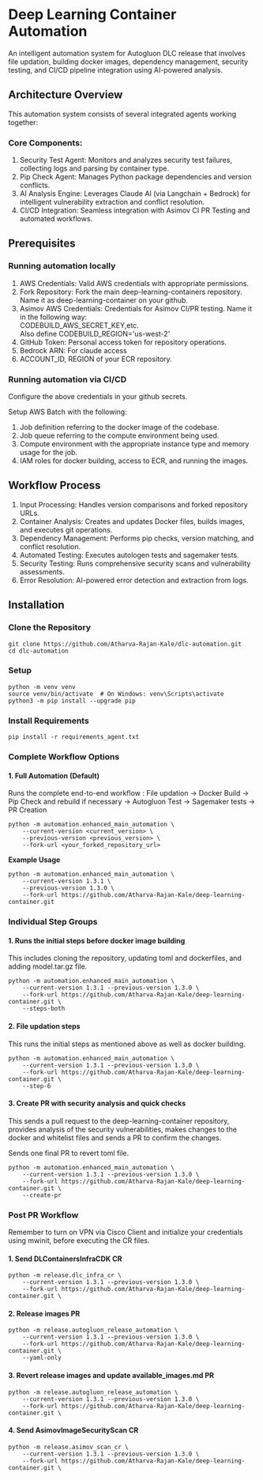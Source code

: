 # Deep Learning Container Automation

An intelligent automation system for Autogluon DLC release that involves file updation, building docker images, dependency management, security testing, and CI/CD pipeline integration using AI-powered analysis.

## Architecture Overview
This automation system consists of several integrated agents working together:

### Core Components: 

1. Security Test Agent: Monitors and analyzes security test failures, collecting logs and parsing by container type.
2. Pip Check Agent: Manages Python package dependencies and version conflicts.
3. AI Analysis Engine: Leverages Claude AI (via Langchain + Bedrock) for intelligent vulnerability extraction and conflict resolution. 
4. CI/CD Integration: Seamless integration with Asimov CI PR Testing and automated workflows.

## Prerequisites

### Running automation locally

1. AWS Credentials: Valid AWS credentials with appropriate permissions.
2. Fork Repository: Fork the main deep-learning-containers repository. Name it as deep-learning-container on your github.
3. Asimov AWS Credentials: Credentials for Asimov CI/PR testing. Name it in the following way: \
CODEBUILD_AWS_SECRET_KEY,etc. \
Also define CODEBUILD_REGION='us-west-2'
4. GitHub Token: Personal access token for repository operations.
5. Bedrock ARN: For claude access
6. ACCOUNT_ID, REGION of your ECR repository.

### Running automation via CI/CD

Configure the above credentials in your github secrets.

Setup AWS Batch with the following:

1. Job definition referring to the docker image of the codebase.
2. Job queue referring to the compute environment being used.
3. Compute environment with the appropriate instance type and memory usage for the job.
4. IAM roles for docker building, access to ECR, and running the images.

## Workflow Process

1. Input Processing: Handles version comparisons and forked repository URLs.
2. Container Analysis: Creates and updates Docker files, builds images, and executes git operations.
3. Dependency Management: Performs pip checks, version matching, and conflict resolution.
4. Automated Testing: Executes autologen tests and sagemaker tests.
5. Security Testing: Runs comprehensive security scans and vulnerability assessments.
6. Error Resolution: AI-powered error detection and extraction from logs.


## Installation

### Clone the Repository
```shell script
git clone https://github.com/Atharva-Rajan-Kale/dlc-automation.git
cd dlc-automation
```

### Setup
```shell script
python -m venv venv
source venv/bin/activate  # On Windows: venv\Scripts\activate
python3 -m pip install --upgrade pip
```

### Install Requirements
```shell script
pip install -r requirements_agent.txt
```
### Complete Workflow Options

#### 1. Full Automation (Default)
   Runs the complete end-to-end workflow :
   File updation -> Docker Build -> Pip Check and rebuild if necessary -> Autogluon Test -> Sagemaker tests -> PR Creation
   
```shell script
python -m automation.enhanced_main_automation \
    --current-version <current_version> \
    --previous-version <previous_version> \
    --fork-url <your_forked_repository_url>
```

**Example Usage** 
```shell script
python -m automation.enhanced_main_automation \
    --current-version 1.3.1 \
    --previous-version 1.3.0 \
    --fork-url https://github.com/Atharva-Rajan-Kale/deep-learning-container.git
```

### Individual Step Groups

#### 1. Runs the initial steps before docker image building
This includes cloning the repository, updating toml and dockerfiles, and adding model.tar.gz file.
```shell script
python -m automation.enhanced_main_automation \
    --current-version 1.3.1 --previous-version 1.3.0 \
    --fork-url https://github.com/Atharva-Rajan-Kale/deep-learning-container.git \
    --steps-both
```

#### 2. File updation steps
This runs the initial steps as mentioned above as well as docker building.
```shell script
python -m automation.enhanced_main_automation \
    --current-version 1.3.1 --previous-version 1.3.0 \
    --fork-url https://github.com/Atharva-Rajan-Kale/deep-learning-container.git \
    --step-6
```

#### 3. Create PR with security analysis and quick checks
This sends a pull request to the deep-learning-container repository, provides analysis of the security vulnerabilities, makes changes to the docker and whitelist files and sends a PR to confirm the changes. 

Sends one final PR to revert toml file.
```shell script
python -m automation.enhanced_main_automation \
    --current-version 1.3.1 --previous-version 1.3.0 \
    --fork-url https://github.com/Atharva-Rajan-Kale/deep-learning-container.git \
    --create-pr
```

### Post PR Workflow

Remember to turn on VPN via Cisco Client and initialize your credentials using mwinit, before executing the CR files.

#### 1. Send DLContainersInfraCDK CR
```shell script
python -m release.dlc_infra_cr \
    --current-version 1.3.1 --previous-version 1.3.0 \
    --fork-url https://github.com/Atharva-Rajan-Kale/deep-learning-container.git \
```

#### 2. Release images PR
```shell script
python -m release.autogluon_release_automation \
    --current-version 1.3.1 --previous-version 1.3.0 \
    --fork-url https://github.com/Atharva-Rajan-Kale/deep-learning-container.git \
    --yaml-only
```

#### 3. Revert release images and update available_images.md PR
```shell script
python -m release.autogluon_release_automation \
    --current-version 1.3.1 --previous-version 1.3.0 \
    --fork-url https://github.com/Atharva-Rajan-Kale/deep-learning-container.git \
```

#### 4. Send AsimovImageSecurityScan CR
```shell script
python -m release.asimov_scan_cr \
    --current-version 1.3.1 --previous-version 1.3.0 \
    --fork-url https://github.com/Atharva-Rajan-Kale/deep-learning-container.git \
```
